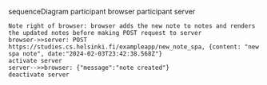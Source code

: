 sequenceDiagram
    participant browser
    participant server

    Note right of browser: browser adds the new note to notes and renders the updated notes before making POST request to server
    browser->>server: POST https://studies.cs.helsinki.fi/exampleapp/new_note_spa, {content: "new spa note", date:"2024-02-03T23:42:38.568Z"}
    activate server
    server-->>browser: {"message":"note created"}
    deactivate server
